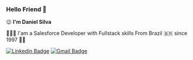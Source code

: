 ### Hello Friend 👋
😉 **I'm Daniel Silva** 

👨🏾‍💻 I'am a Salesforce Developer with Fullstack skills
From Brazil :brazil: since 1997 👶🏻

[![Linkedin Badge](https://img.shields.io/badge/Daniel%20Silva-18B05F?style=flat-square&logo=Linkedin&logoColor=white&link=https://www.linkedin.com/in/daniel-batista-9ab57a123)](https://www.linkedin.com/in/daniel-batista-9ab57a123) 
[![Gmail Badge](https://img.shields.io/badge/-danbsilv@gmail.com-18B05F?style=flat-square&logo=Gmail&logoColor=white&link=mailto:danbsilv@gmail.com)](mailto:danbsilv@gmail.com)

